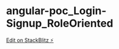 # angular-poc_Login-Signup_RoleOriented

[Edit on StackBlitz ⚡️](https://stackblitz.com/edit/angular-9a8fwh)